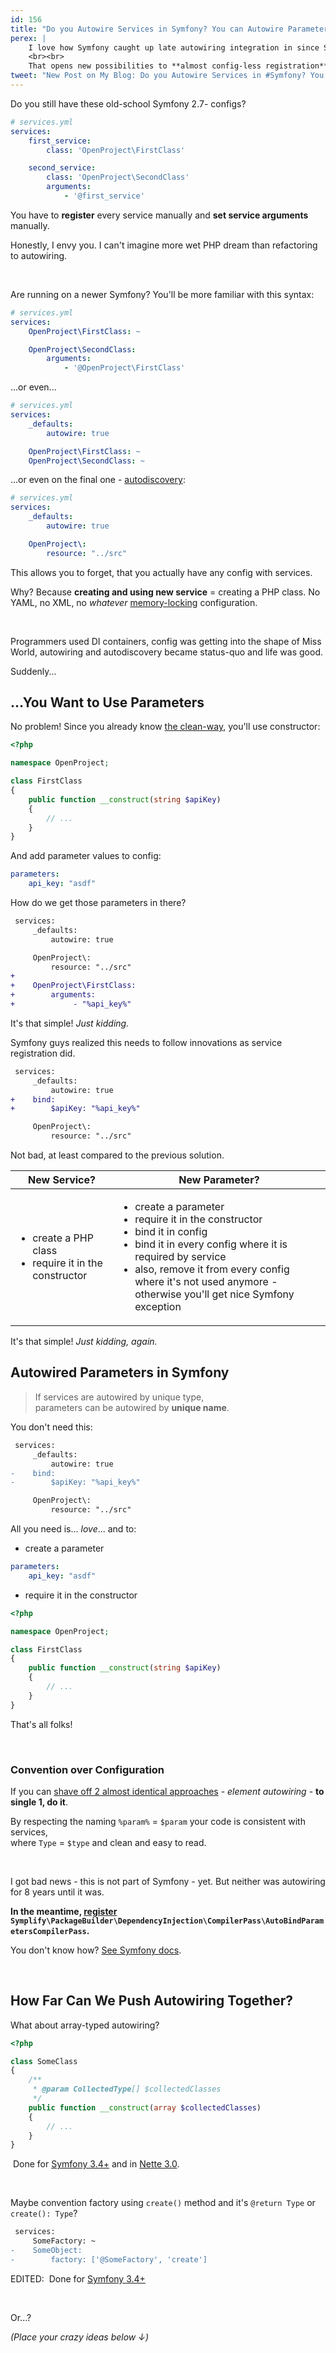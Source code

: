 ```yaml
---
id: 156
title: "Do you Autowire Services in Symfony? You can Autowire Parameters Too"
perex: |
    I love how Symfony caught up late autowiring integration in since Symfony 2.8. Then set a trend in Symfony 3.3 with service autoregistration.
    <br><br>
    That opens new possibilities to **almost config-less registration**, doesn't it?
tweet: "New Post on My Blog: Do you Autowire Services in #Symfony? You can Autowire Parameters Too"
---
```


Do you still have these old-school Symfony 2.7- configs?

```yaml
# services.yml
services:
    first_service:
        class: 'OpenProject\FirstClass'

    second_service:
        class: 'OpenProject\SecondClass'
        arguments:
            - '@first_service'
```

You have to **register** every service manually and **set service arguments** manually.

Honestly, I envy you. I can't imagine more wet PHP dream than refactoring to autowiring.

<br>

Are running on a newer Symfony? You'll be more familiar with this syntax:

```yaml
# services.yml
services:
    OpenProject\FirstClass: ~

    OpenProject\SecondClass:
        arguments:
            - '@OpenProject\FirstClass'
```

...or even...

```yaml
# services.yml
services:
    _defaults:
        autowire: true

    OpenProject\FirstClass: ~
    OpenProject\SecondClass: ~
```

...or even on the final one - [autodiscovery](/blog/2017/05/07/how-to-refactor-to-new-dependency-injection-features-in-symfony-3-3):

```yaml
# services.yml
services:
    _defaults:
        autowire: true

    OpenProject\:
        resource: "../src"
```

This allows you to forget, that you actually have any config with services.

Why? Because **creating and using new service** = creating a PHP class. No YAML, no XML, no *whatever* [memory-locking](/blog/2018/08/27/why-and-how-to-avoid-the-memory-lock) configuration.

<br>

Programmers used DI containers, config was getting into the shape of Miss World, autowiring and autodiscovery became status-quo and life was good.

Suddenly...

## ...You Want to Use Parameters

No problem! Since you already know [the clean-way](/blog/2018/01/22/how-to-get-parameter-in-symfony-controller-the-clean-way), you'll use constructor:

```php
<?php

namespace OpenProject;

class FirstClass
{
    public function __construct(string $apiKey)
    {
        // ...
    }
}
```

And add parameter values to config:

```yaml
parameters:
    api_key: "asdf"
```

How do we get those parameters in there?

```diff
 services:
     _defaults:
         autowire: true

     OpenProject\:
         resource: "../src"
+
+    OpenProject\FirstClass:
+        arguments:
+             - "%api_key%"
```

It's that simple! *Just kidding.*

Symfony guys realized this needs to follow innovations as service registration did.

```diff
 services:
     _defaults:
         autowire: true
+    bind:
+        $apiKey: "%api_key%"

     OpenProject\:
         resource: "../src"
```

Not bad, at least compared to the previous solution.

<table class="table table-bordered table-responsive mt-4 mb-4">
    <thead class="thead-inverse">
        <tr>
            <th class="w-25">New Service?</th>
            <th class="w-50">New Parameter?</th>
        </tr>
    </thead>
    <tr>
        <td>
            <ul>
                <li>create a PHP class</li>
                <li>require it in the constructor</li>
            </ul>
        </td>
        <td>
            <ul>
                <li>create a parameter</li>
                <li>require it in the constructor</li>
                <li class="text-danger">bind it in config</li>
                <li class="text-danger">bind it in every config where it is required by service</li>
                <li class="text-danger">also, remove it from every config where it's not used anymore - otherwise you'll get nice Symfony exception</li>
            </ul>
        </td>
    </tr>
</table>

It's that simple! *Just kidding, again.*

## Autowired Parameters in Symfony

<blockquote class="blockquote text-center mt-5 mb-5">
    If services are autowired by unique type,<br>
    parameters can be autowired by <strong>unique name</strong>.
</blockquote>

You don't need this:

```diff
 services:
     _defaults:
         autowire: true
-    bind:
-        $apiKey: "%api_key%"

     OpenProject\:
         resource: "../src"
```

All you need is... *love*... and to:

- create a parameter

```yaml
parameters:
    api_key: "asdf"
```

- require it in the constructor

```php
<?php

namespace OpenProject;

class FirstClass
{
    public function __construct(string $apiKey)
    {
        // ...
    }
}
```

That's all folks!

<br>

### Convention over Configuration

If you can [shave off 2 almost identical approaches](https://simple.wikipedia.org/wiki/Occam%27s_razor) - *element autowiring* - **to single 1, do it**.

By respecting the naming `%param%` = `$param` your code is consistent with services,<br>
where `Type` = `$type` and clean and easy to read.

<br>

I got bad news - this is not part of Symfony - yet. But neither was autowiring for 8 years until it was.

**In the meantime, [register](https://github.com/symplify/package-builder#autobind-parameters) `Symplify\PackageBuilder\DependencyInjection\CompilerPass\AutoBindParametersCompilerPass`.**

You don't know how? [See Symfony docs](https://symfony.com/doc/current/service_container/compiler_passes.html).

<br>

## How Far Can We Push Autowiring Together?

What about array-typed autowiring?

```php
<?php

class SomeClass
{
    /**
     * @param CollectedType[] $collectedClasses
     */
    public function __construct(array $collectedClasses)
    {
        // ...
    }
}
```

<em class="fas fa-lg fa-check text-success"></em> &nbsp;Done for [Symfony 3.4+](https://github.com/symplify/symplify/pull/1145) and in [Nette 3.0](https://github.com/nette/di/pull/178).

<br>

Maybe convention factory using `create()` method and it's `@return Type` or `create(): Type`?

```diff
 services:
     SomeFactory: ~
-    SomeObject:
-        factory: ['@SomeFactory', 'create']
```

EDITED: <em class="fas fa-lg fa-check text-success"></em> &nbsp;Done for [Symfony 3.4+](https://github.com/symplify/symplify/pull/1185)

<br>

Or...?

*(Place your crazy ideas below ↓)*
